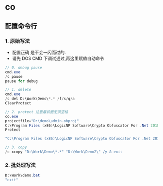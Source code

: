 # co

## 配置命令行

### 1. 原始写法

- 配置正确 是不会一闪而过的.
- 请先 DOS CMD 下调试通过,再这里赋值自动命令

```c#
// 0. debug pause
cmd.exe
/c pause
pause for debug

// 1. delete
cmd.exe
/c del D:\Work\Demo\*.* /f/s/q/a
ClearProtect

// 2. protect 注意最前面无须空格
co.exe
projectfile="D:\demo\admin.obproj"
C:\Program Files (x86)\LogicNP Software\Crypto Obfuscator For .Net 2018
Protect

"C:\Program Files (x86)\LogicNP Software\Crypto Obfuscator For .Net 2018\co.exe" projectfile="D:\demo\admin.obproj"

// 3. copy
/c xcopy "D:\Work\Demo\*.*" "D:\Work\Demo2\" /y & exit

```

### 2. 批处理写法

```c#
D:\Work\demo.bat
"exit"
```
